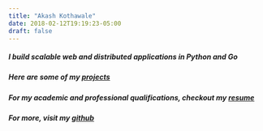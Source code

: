 ```yaml
---
title: "Akash Kothawale"
date: 2018-02-12T19:19:23-05:00
draft: false
---
```


##### I build scalable web and distributed applications in Python and Go
##### Here are some of my [projects]
##### For my academic and professional qualifications, checkout my [resume]
##### For more, visit my [github]

[projects]: /projects/
[resume]: https://resume.decached.com
[github]: https://github.com/decached
